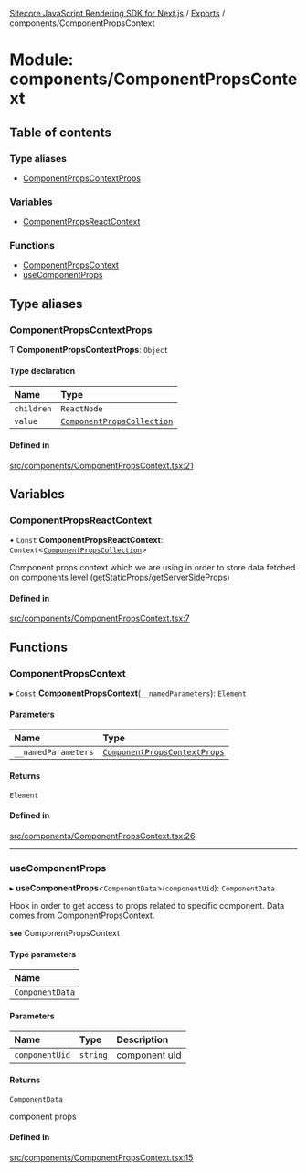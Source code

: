 [Sitecore JavaScript Rendering SDK for Next.js](../README.md) / [Exports](../modules.md) / components/ComponentPropsContext

# Module: components/ComponentPropsContext

## Table of contents

### Type aliases

- [ComponentPropsContextProps](components_ComponentPropsContext.md#componentpropscontextprops)

### Variables

- [ComponentPropsReactContext](components_ComponentPropsContext.md#componentpropsreactcontext)

### Functions

- [ComponentPropsContext](components_ComponentPropsContext.md#componentpropscontext)
- [useComponentProps](components_ComponentPropsContext.md#usecomponentprops)

## Type aliases

### ComponentPropsContextProps

Ƭ **ComponentPropsContextProps**: `Object`

#### Type declaration

| Name | Type |
| :------ | :------ |
| `children` | `ReactNode` |
| `value` | [`ComponentPropsCollection`](sharedTypes_component_props.md#componentpropscollection) |

#### Defined in

[src/components/ComponentPropsContext.tsx:21](https://github.com/Sitecore/jss/blob/8c00be96/packages/sitecore-jss-nextjs/src/components/ComponentPropsContext.tsx#L21)

## Variables

### ComponentPropsReactContext

• `Const` **ComponentPropsReactContext**: `Context`<[`ComponentPropsCollection`](sharedTypes_component_props.md#componentpropscollection)\>

Component props context which we are using in order to store data fetched on components level (getStaticProps/getServerSideProps)

#### Defined in

[src/components/ComponentPropsContext.tsx:7](https://github.com/Sitecore/jss/blob/8c00be96/packages/sitecore-jss-nextjs/src/components/ComponentPropsContext.tsx#L7)

## Functions

### ComponentPropsContext

▸ `Const` **ComponentPropsContext**(`__namedParameters`): `Element`

#### Parameters

| Name | Type |
| :------ | :------ |
| `__namedParameters` | [`ComponentPropsContextProps`](components_ComponentPropsContext.md#componentpropscontextprops) |

#### Returns

`Element`

#### Defined in

[src/components/ComponentPropsContext.tsx:26](https://github.com/Sitecore/jss/blob/8c00be96/packages/sitecore-jss-nextjs/src/components/ComponentPropsContext.tsx#L26)

___

### useComponentProps

▸ **useComponentProps**<`ComponentData`\>(`componentUid`): `ComponentData`

Hook in order to get access to props related to specific component. Data comes from ComponentPropsContext.

**`see`** ComponentPropsContext

#### Type parameters

| Name |
| :------ |
| `ComponentData` |

#### Parameters

| Name | Type | Description |
| :------ | :------ | :------ |
| `componentUid` | `string` | component uId |

#### Returns

`ComponentData`

component props

#### Defined in

[src/components/ComponentPropsContext.tsx:15](https://github.com/Sitecore/jss/blob/8c00be96/packages/sitecore-jss-nextjs/src/components/ComponentPropsContext.tsx#L15)
